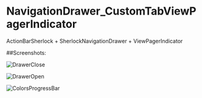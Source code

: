 NavigationDrawer_CustomTabViewPagerIndicator
============================================

ActionBarSherlock + SherlockNavigationDrawer + ViewPagerIndicator


##Screenshots:

![DrawerClose](https://raw.github.com/coswind/NavigationDrawer_CustomTabViewPagerIndicator/master/2013-11-29-115934_481x803_scrot.png)

![DrawerOpen](https://raw.github.com/coswind/NavigationDrawer_CustomTabViewPagerIndicator/master/2013-11-29-115956_479x799_scrot.png)

![ColorsProgressBar](https://raw.github.com/coswind/NavigationDrawer_CustomTabViewPagerIndicator/master/2013-11-29-155522_478x800_scrot.png)
